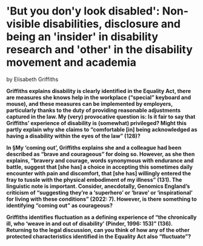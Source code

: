# 'But you don'y look disabled': Non-visible disabilities, disclosure and being an 'insider' in disability research and 'other' in the disability movement and academia
by Elisabeth Griffiths

**Griffiths explains disability is clearly identified in the Equality Act, there are measures she knows help in the workplace (“special” keyboard and mouse), and these measures can be implemented by employers, particularly thanks to the duty of providing reasonable adjustments captured in the law. My (very) provocative question is: Is it fair to say that Griffiths’ experience of disability is (somewhat) privileged? Might this partly explain why she claims to “comfortable [in] being acknowledged as having a disability within the eyes of the law” (128)?**

**In §My ‘coming out’, Griffiths explains she and a colleague had been described as “brave and courageous” for doing so. However, as she then explains, “bravery and courage, words synonymous with endurance and battle, suggest that [she has] a choice in accepting this sometimes daily encounter with pain and discomfort, that [she has] willingly entered the fray to tussle with the physical embodiment of my illness” (131). The linguistic note is important. Consider, anecdotally, Genomics England’s criticism of “suggesting they’re a ‘superhero’ or ‘brave’ or ‘inspirational’ for living with these conditions” (2022: 7). However, is there something to identifying “coming out” as courageous?**

**Griffiths identifies fluctuation as a defining experience of “the chronically ill, who ‘weave in and out of disability’ (Pinder, 1996: 153)” (136). Returning to the legal discussion, can you think of how any of the other protected characteristics identified in the Equality Act also “fluctuate”?**
